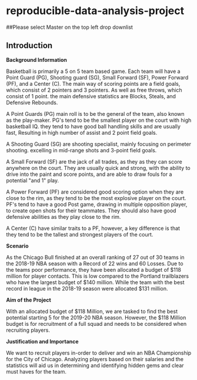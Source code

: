 # reproducible-data-analysis-project

##Please select Master on the top left drop downlist

## Introduction
**Background Information**

Basketball is primarily a 5 on 5 team based game. Each team will have a Point Guard (PG),
Shooting guard (SG), Small Forward (SF), Power Forward (PF), and a Center (C). The main
way of scoring points are a field goals, which consist of 2 pointers and 3 pointers. As
well as free throws, which consist of 1 point. the main defensive statistics are Blocks,
Steals, and Defensive Rebounds. 

A Point Guards (PG) main roll is to be the general of the team, also known as the play-maker.
PG's tend to be the smallest player on the court with high basketball IQ. they tend to have
good ball handling skills and are usually fast, Resulting in high number of assist and 2 point
field goals. 

A Shooting Guard (SG) are shooting specialist, mainly focusing on perimeter shooting. excelling
in mid-range shots and 3-point field goals. 

A Small Forward (SF) are the jack of all trades, as they as they can score anywhere on the court.
They are usually quick and strong, with the ability to drive into the paint and score points, 
and are able to draw fouls for a potential "and 1" play.

A Power Forward (PF) are considered good scoring option when they are close to the rim, as
they tend to be the most explosive player on the court. PF's tend to have a good Post game,
drawing in multiple opposition player, to create open shots for their teammates. They should
also have good defensive abilities as they play close to the rim. 

A Center (C) have similar traits to a PF, however, a key difference is that they tend
to be the tallest and strongest players of the court. 

**Scenario**

As the Chicago Bull finished at an overall ranking of 27 out of 30 teams in the 2018-19
NBA season with a Record of 22 wins and 60 Losses. Due to the teams poor performance,
they have been allocated a budget of $118 million for player contacts. This is low compared
to the Portland trailblazers who have the largest budget of $140 million. While the team with
the best record in league in the 2018-19 season were allocated $131 million.

**Aim of the Project**

With an allocated budget of $118 Million, we are tasked to find the best potential
starting 5 for the 2019-20 NBA season. However, the $118 Million budget is for
recruitment of a full squad and needs to be considered when recruiting players.

**Justification and Importance**

We want to recruit players in-order to deliver and win an NBA Championship for
the City of Chicago. Analyzing players based on their salaries and the statistics
will aid us in determining and identifying hidden gems and clear must haves for the team.
